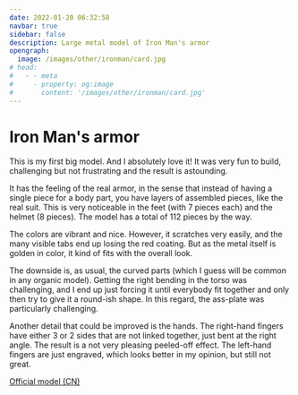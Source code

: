 ```yaml
---
date: 2022-01-20 06:32:58
navbar: true
sidebar: false
description: Large metal model of Iron Man's armor
opengraph:
  image: /images/other/ironman/card.jpg
# head:
#   - - meta
#     - property: og:image
#       content: '/images/other/ironman/card.jpg'
---
```


# Iron Man's armor

This is my first big model. And I absolutely love it! It was very fun to build, challenging but not frustrating and the result is astounding.

It has the feeling of the real armor, in the sense that instead of having a single piece for a body part, you have layers of assembled pieces, like the real suit. This is very noticeable in the feet (with 7 pieces each) and the helmet (8 pieces). The model has a total of 112 pieces by the way.

The colors are vibrant and nice. However, it scratches very easily, and the many visible tabs end up losing the red coating. But as the metal itself is golden in color, it kind of fits with the overall look.

The downside is, as usual, the curved parts (which I guess will be common in any organic model). Getting the right bending in the torso was challenging, and I end up just forcing it until everybody fit together and only then try to give it a round-ish shape. In this regard, the ass-plate was particularly challenging.

Another detail that could be improved is the hands. The right-hand fingers have either 3 or 2 sides that are not linked together, just bent at the right angle. The result is a not very pleasing peeled-off effect. The left-hand fingers are just engraved, which looks better in my opinion, but still not great.

[Official model (CN)](http://piececool.com/showinfo-54-363-0.html)

<Gallery path="other/ironman" vertical="true" :images="[
    'model_1',
    'model_2',
    'model_3',
    'model_4',
    'detail_1',
    'detail_2',
    'detail_3',
    'detail_4',
    'detail_5',
    'detail_6',
    'detail_7',
    'detail_8',
    'scale'
]"/>
